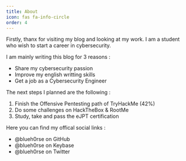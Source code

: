 ```yaml
---
title: About
icon: fas fa-info-circle
order: 4
---
```


Firstly, thanx for visiting my blog and looking at my work.
I am a student who wish to start a career in cybersecurity.

I am mainly writing this blog for 3 reasons :
* Share my cybersecurity passion
* Improve my english writting skills
* Get a job as a Cybersecurity Engineer

The next steps I planned are the following :
1. Finish the Offensive Pentesting path of TryHackMe (42%)
2. Do some challenges on HackTheBox & RootMe
3. Study, take and pass the eJPT certification

Here you can find my offical social links :

* @blueh0rse on GitHub 
* @blueh0rse on Keybase 
* @blueh0rse on Twitter
